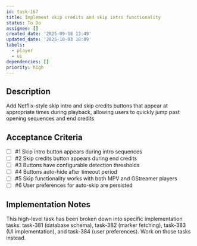 ```yaml
---
id: task-167
title: Implement skip credits and skip intro functionality
status: To Do
assignee: []
created_date: '2025-09-18 13:49'
updated_date: '2025-10-03 18:09'
labels:
  - player
  - ui
dependencies: []
priority: high
---
```


## Description

Add Netflix-style skip intro and skip credits buttons that appear at appropriate times during playback, allowing users to quickly jump past opening sequences and end credits

## Acceptance Criteria
<!-- AC:BEGIN -->
- [ ] #1 Skip intro button appears during intro sequences
- [ ] #2 Skip credits button appears during end credits
- [ ] #3 Buttons have configurable detection thresholds
- [ ] #4 Buttons auto-hide after timeout period
- [ ] #5 Skip functionality works with both MPV and GStreamer players
- [ ] #6 User preferences for auto-skip are persisted
<!-- AC:END -->

## Implementation Notes

This high-level task has been broken down into specific implementation tasks: task-381 (database schema), task-382 (marker fetching), task-383 (UI implementation), and task-384 (user preferences). Work on those tasks instead.
